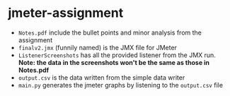 # jmeter-assignment
- `Notes.pdf` include the bullet points and minor analysis from the assignment
- `finalv2.jmx` (funnily named) is the JMX file for JMeter
- `ListenerScreenshots` has all the provided listener from the JMX run. **Note: the data in the screenshots won't be the same as those in Notes.pdf**
- `output.csv` is the data written from the simple data writer
- `main.py` generates the jmeter graphs by listening to the `output.csv` file